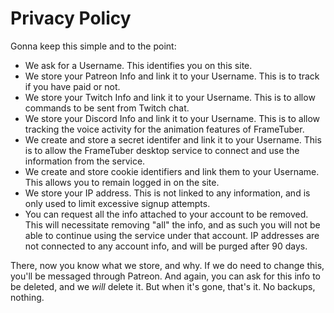 # Privacy Policy

Gonna keep this simple and to the point:

- We ask for a Username.  This identifies you on this site.
- We store your Patreon Info and link it to your Username.  This is to track if you have paid or not.
- We store your Twitch Info and link it to your Username. This is to allow commands to be sent from Twitch chat.
- We store your Discord Info and link it to your Username.  This is to allow tracking the voice activity for the animation features of FrameTuber.
- We create and store a secret identifer and link it to your Username. This is to allow the FrameTuber desktop service to connect and use the information from the service.
- We create and store cookie identifiers and link them to your Username. This allows you to remain logged in on the site.
- We store your IP address. This is not linked to any information, and is only used to limit excessive signup attempts.
- You can request all the info attached to your account to be removed. This will necessitate removing "all" the info, and as such you will not be able to continue using the service under that account.  IP addresses are not connected to any account info, and will be purged after 90 days.


There, now you know what we store, and why.  If we do need to change this, you'll be messaged through Patreon.  And again, you can ask for this info to be deleted, and we *will* delete it.  But when it's gone, that's it.  No backups, nothing.
